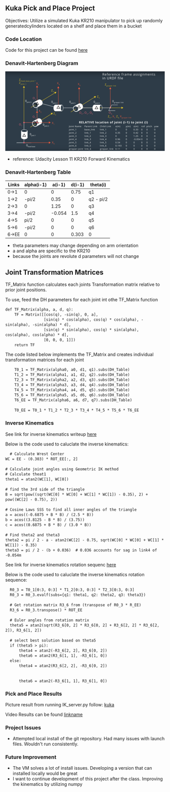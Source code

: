 

## Kuka Pick and Place Project

[//]: # (Image References)
[DH]: ./misc_images/DH_kuka.png
[kuka]: ./misc_images/kuka_2.png

Objectives: Utilize a simulated Kuka KR210 manipulator to pick up randomly generatedcylinders located on a shelf 
and place them in a bucket

### Code Location
Code for this project can be found [here](https://github.com/ejbkdb/RoboND_Kinematics_Project/tree/master/kuka_arm/scripts)


### Denavit-Hartenberg Diagram
![Denavit-Hartenberg Diagram Kuka KR210][DH]
 * reference: Udacity Lesson 11 KR210 Forward Kinematics

### Denavit-Hartenberg Table

Links | alpha(i-1) | a(i-1) | d(i-1) | theta(i)
--- | --- | --- | --- | ---
0->1 | 0 | 0 | 0.75 | q1
1->2 | -pi/2 | 0.35 | 0 | q2 - pi/2
2->3 | 0 | 1.25 | 0 | q3
3->4 |  -pi/2 | -0.054 | 1.5 | q4
4->5 | pi/2 | 0 | 0 | q5
5->6 | -pi/2 | 0 | 0 | q6
6->EE | 0 | 0 | 0.303 | 0

* theta parameters may change depending on arm orientation
* a and alpha are specific to the KR210
* because the joints are revolute d parameters will not change

## Joint Transformation Matrices
TF_Matrix function calculates each joints Transformation matrix relative to prior joint positions.

To use, feed the DH parameters for each joint int othe TF_Matrix function

```
def TF_Matrix(alpha, a, d, q):
    TF = Matrix([[cos(q), -sin(q), 0, a],
                 [sin(q) * cos(alpha), cos(q) * cos(alpha), -sin(alpha), -sin(alpha) * d],
                 [sin(q) * sin(alpha), cos(q) * sin(alpha), cos(alpha), cos(alpha) * d],
                 [0, 0, 0, 1]])
    return TF
```
The code listed below implements the TF_Matrix and creates individual transformation matrices for each joint
```
    T0_1 = TF_Matrix(alpha0, a0, d1, q1).subs(DH_Table)
    T1_2 = TF_Matrix(alpha1, a1, d2, q2).subs(DH_Table)
    T2_3 = TF_Matrix(alpha2, a2, d3, q3).subs(DH_Table)
    T3_4 = TF_Matrix(alpha3, a3, d4, q4).subs(DH_Table)
    T4_5 = TF_Matrix(alpha4, a4, d5, q5).subs(DH_Table)
    T5_6 = TF_Matrix(alpha5, a5, d6, q6).subs(DH_Table)
    T6_EE = TF_Matrix(alpha6, a6, d7, q7).subs(DH_Table)
    
    T0_EE = T0_1 * T1_2 * T2_3 * T3_4 * T4_5 * T5_6 * T6_EE

 ```

### Inverse Kinematics

See link for inverse kinematics writeup [here](https://github.com/ejbkdb/RoboND_Kinematics_Project/blob/master/misc_images/inverse_kinematics.txt)
   
   Below is the code used to caluclate the inverse kinematics:
   
   ```
     # Calculate Wrest Center
  WC = EE - (0.303) * ROT_EE[:, 2]

  # Calculate joint angles using Geometric IK method
  # Calculate theat1
  theta1 = atan2(WC[1], WC[0])

  # find the 3rd side of the triangle
  B = sqrt(pow((sqrt(WC[0] * WC[0] + WC[1] * WC[1]) - 0.35), 2) + pow((WC[2] - 0.75), 2))

  # Cosine Laws SSS to find all inner angles of the triangle
  a = acos((-0.6875 + B * B) / (2.5 * B))
  b = acos((3.8125 - B * B) / (3.75))
  c = acos((0.6875 + B * B) / (3.0 * B))

  # Find theta2 and theta3
  theta2 = pi / 2 - a - atan2(WC[2] - 0.75, sqrt(WC[0] * WC[0] + WC[1] * WC[1]) - 0.35)
  theta3 = pi / 2 - (b + 0.036)  # 0.036 accounts for sag in link4 of -0.054m
  ```
 See link for inverse kinematics rotation sequenc [here](https://github.com/ejbkdb/RoboND_Kinematics_Project/blob/master/misc_images/rotation_sequenc.txt)

Below is the code used to caluclate the inverse kinematics rotation sequence:
```
  R0_3 = T0_1[0:3, 0:3] * T1_2[0:3, 0:3] * T2_3[0:3, 0:3]
  R0_3 = R0_3.evalf(subs={q1: theta1, q2: theta2, q3: theta3})

  # Get rotation matrix R3_6 from (transpose of R0_3 * R_EE)
  R3_6 = R0_3.transpose() * ROT_EE

  # Euler angles from rotation matrix
  theta5 = atan2(sqrt(R3_6[0, 2] * R3_6[0, 2] + R3_6[2, 2] * R3_6[2, 2]), R3_6[1, 2])

  # select best solution based on theta5
  if (theta5 > pi):
      theta4 = atan2(-R3_6[2, 2], R3_6[0, 2])
      theta6 = atan2(R3_6[1, 1], -R3_6[1, 0])
  else:
      theta4 = atan2(R3_6[2, 2], -R3_6[0, 2])


      theta6 = atan2(-R3_6[1, 1], R3_6[1, 0])
 ```
 
 ### Pick and Place Results
 Picture result from running IK_server.py
 follow: [kuka]
 
 Video Results can be found [linkname](https://youtu.be/k2mxYQ0cUmU)
 
 ### Project Issues
 * Attempted local install of the git repository. Had many issues with launch files. Wouldn't run consistently.
 ### Future Improvement
 * The VM solves a lot of install issues. Developing a version that can installed locally would be great
 * I want to continue development of this project after the class. Improving the kinematics by utilizing numpy
 



